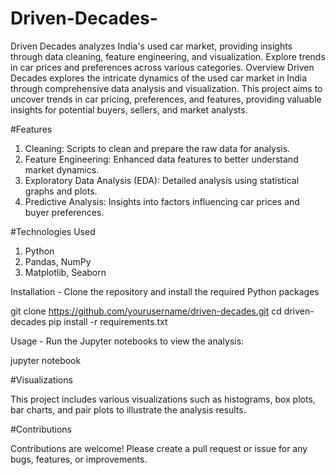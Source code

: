# Driven-Decades-
Driven Decades analyzes India's used car market, providing insights through data cleaning, feature engineering, and visualization. Explore trends in car prices and preferences across various categories.
Overview
Driven Decades explores the intricate dynamics of the used car market in India through comprehensive data analysis and visualization. This project aims to uncover trends in car pricing, preferences, and features, providing valuable insights for potential buyers, sellers, and market analysts.

#Features
1.  Cleaning: Scripts to clean and prepare the raw data for analysis.
2. Feature Engineering: Enhanced data features to better understand market dynamics.
3. Exploratory Data Analysis (EDA): Detailed analysis using statistical graphs and plots.
4. Predictive Analysis: Insights into factors influencing car prices and buyer preferences.

#Technologies Used
1. Python
2. Pandas, NumPy
3. Matplotlib, Seaborn

Installation -
Clone the repository and install the required Python packages

git clone https://github.com/yourusername/driven-decades.git
cd driven-decades
pip install -r requirements.txt

Usage - 
Run the Jupyter notebooks to view the analysis:

jupyter notebook

#Visualizations

This project includes various visualizations such as histograms, box plots, bar charts, and pair plots to illustrate the analysis results.

#Contributions

Contributions are welcome! Please create a pull request or issue for any bugs, features, or improvements.

